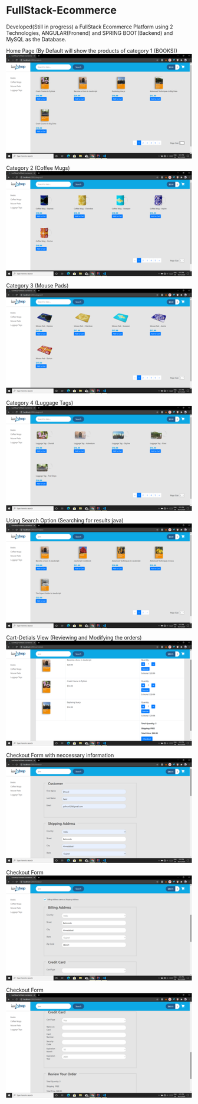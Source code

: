 # FullStack-Ecommerce

Developed(Still in progress) a FullStack Ecommerce Platform using 2 Technologies,
ANGULAR(Fronend) and SPRING BOOT(Backend) and MySQL as the Database.

Home Page (By Default will show the products of category 1 (BOOKS))
![](/images/Screenshot%20(73).png)


Category 2 (Coffee Mugs)
![](/images/Screenshot%20(74).png)



Category 3 (Mouse Pads)
![](/images/Screenshot%20(75).png)



Category 4 (Luggage Tags)
![](/images/Screenshot%20(76).png)



Using Search Option (Searching for results:java)
![](/images/Screenshot%20(77).png)




Cart-Detials View (Reviewing and Modifying the orders)
![](/images/Screenshot%20(78).png)



Checkout Form with neccessary information
![](/images/Screenshot%20(79).png)



Checkout Form
![](/images/Screenshot%20(80).png)



Checkout Form
![](/images/Screenshot%20(81).png)
